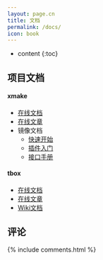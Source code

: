 ```yaml
---
layout: page.cn
title: 文档
permalink: /docs/
icon: book
---
```


* content
{:toc}

## 项目文档

#### xmake

- [在线文档](http://xmake.io/#/zh-cn/)
- [在线文章](/cn/category/#xmake)
- 镜像文档
  - [快速开始](/cn/docs/xmake/quickstart)
  - [插件入门](/cn/docs/xmake/plugins)
  - [接口手册](/cn/docs/xmake/manual)

#### tbox

- [在线文档](https://tboox.io/#/zh-cn/)
- [在线文章](/cn/category/#tbox)
- [Wiki文档](https://github.com/tboox/tbox/wiki)

## 评论

{% include comments.html %}
